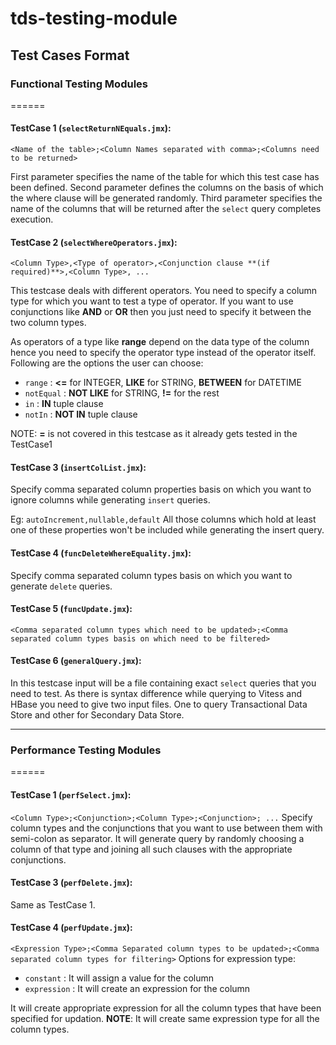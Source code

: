 # tds-testing-module
## Test Cases Format
### Functional Testing Modules

======
#### TestCase 1 (`selectReturnNEquals.jmx`):
`<Name of the table>;<Column Names separated with comma>;<Columns need to be returned>`

First parameter specifies the name of the table for which this test case has been defined. 
Second parameter defines the columns on the basis of which the where clause will be generated randomly.
Third parameter specifies the name of the columns that will be returned after the `select` query completes execution.

#### TestCase 2 (`selectWhereOperators.jmx`): 
`<Column Type>,<Type of operator>,<Conjunction clause **(if required)**>,<Column Type>, ...`

This testcase deals with different operators. You need to specify a column type for which you want to test a type of operator. If you want to use conjunctions like **AND** or **OR** then you just need to specify it between the two column types. 

As operators of a type like **range** depend on the data type of the column hence you need to specify the operator type instead of the operator itself. Following are the options the user can choose: 
  * `range` : **<=** for INTEGER, **LIKE** for STRING, **BETWEEN** for DATETIME
  * `notEqual` : **NOT LIKE** for STRING, **!=** for the rest   
  * `in` : **IN** tuple clause
  * `notIn` : **NOT IN** tuple clause

NOTE: **=** is not covered in this testcase as it already gets tested in the TestCase1

#### TestCase 3 (`insertColList.jmx`): 
Specify comma separated column properties basis on which you want to ignore columns while generating `insert` queries.

Eg: `autoIncrement,nullable,default`
All those columns which hold at least one of these properties won't be included while generating the insert query.

#### TestCase 4 (`funcDeleteWhereEquality.jmx`): 
Specify comma separated column types basis on which you want to generate `delete` queries.

#### TestCase 5 (`funcUpdate.jmx`): 
`<Comma separated column types which need to be updated>;<Comma separated column types basis on which need to be filtered>`

#### TestCase 6 (`generalQuery.jmx`): 
In this testcase input will be a file containing exact `select` queries that you need to test. 
As there is syntax difference while querying to Vitess and HBase you need to give two input files. One to query Transactional Data Store and other for Secondary Data Store.

***

### Performance Testing Modules
======

#### TestCase 1 (`perfSelect.jmx`):
`<Column Type>;<Conjunction>;<Column Type>;<Conjunction>; ...`
Specify column types and the conjunctions that you want to use between them with semi-colon as separator. It will generate query by randomly choosing a column of that type and joining all such clauses with the appropriate conjunctions. 

#### TestCase 3 (`perfDelete.jmx`):
Same as TestCase 1.

#### TestCase 4 (`perfUpdate.jmx`):
`<Expression Type>;<Comma Separated column types to be updated>;<Comma separated column types for filtering>`
Options for expression type:
  * `constant` : It will assign a value for the column
  * `expression` : It will create an expression for the column

It will create appropriate expression for all the column types that have been specified for updation. 
**NOTE**: It will create same expression type for all the column types.